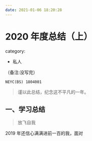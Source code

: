 ```yaml
---
date: 2021-01-06 18:20:28
---
```


# 2020 年度总结（上）

category:

- 私人

（备注:没写完）

`NEYC(BS) 1804001`

> 谨以此总结，纪念这不平凡的一年。

<!-- more -->

## 一、学习总结

> 放飞自我

2019 年还信心满满进前一百的我，面对
